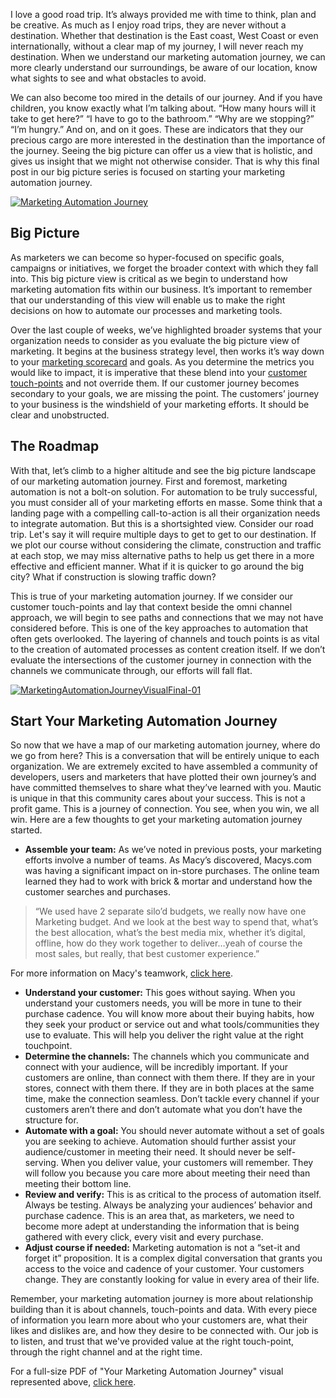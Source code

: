 I love a good road trip. It’s always provided me with time to think, plan and be creative. As much as I enjoy road trips, they are never without a destination. Whether that destination is the East coast, West Coast or even internationally, without a clear map of my journey, I will never reach my destination. When we understand our marketing automation journey, we can more clearly understand our surroundings, be aware of our location, know what sights to see and what obstacles to avoid.

We can also become too mired in the details of our journey. And if you have children, you know exactly what I’m talking about.  “How many hours will it take to get here?” “I have to go to the bathroom.” “Why are we stopping?” “I’m hungry.” And on, and on it goes. These are indicators that they our precious cargo are more interested in the destination than the importance of the journey. Seeing the big picture can offer us a view that is holistic, and gives us insight that we might not otherwise consider. That is why this final post in our big picture series is focused on starting your marketing automation journey.

[![Marketing Automation Journey](https://www.mautic.org/wp-content/uploads/2016/02/folding-mapBlog.jpg)
](https://www.mautic.org/wp-content/uploads/2016/02/folding-mapBlog.jpg)


## Big Picture


As marketers we can become so hyper-focused on specific goals, campaigns or initiatives, we forget the broader context with which they fall into. This big picture view is critical as we begin to understand how marketing automation fits within our business. It’s important to remember that our understanding of this view will enable us to make the right decisions on how to automate our processes and marketing tools.

Over the last couple of weeks, we’ve highlighted broader systems that your organization needs to consider as you evaluate the big picture view of marketing. It begins at the business strategy level, then works it’s way down to your [marketing scorecard](https://www.mautic.org/blog/automating-your-marketing-scorecard/) and goals. As you determine the metrics you would like to impact, it is imperative that these blend into your [customer touch-points](https://www.mautic.org/blog/marketer/marketing-automation-begins-with-a-touch/) and not override them. If our customer journey becomes secondary to your goals, we are missing the point. The customers’ journey to your business is the windshield of your marketing efforts. It should be clear and unobstructed.


## The Roadmap


With that, let’s climb to a higher altitude and see the big picture landscape of our marketing automation journey. First and foremost, marketing automation is not a bolt-on solution. For automation to be truly successful, you must consider all of your marketing efforts en masse. Some think that a landing page with a compelling call-to-action is all their organization needs to integrate automation. But this is a shortsighted view. Consider our road trip. Let's say it will require multiple days to get to get to our destination. If we plot our course without considering the climate, construction and traffic at each stop, we may miss alternative paths to help us get there in a more effective and efficient manner. What if it is quicker to go around the big city? What if construction is slowing traffic down?

This is true of your marketing automation journey. If we consider our customer touch-points and lay that context beside the omni channel approach, we will begin to see paths and connections that we may not have considered before. This is one of the key approaches to automation that often gets overlooked. The layering of channels and touch points is as vital to the creation of automated processes as content creation itself. If we don’t evaluate the intersections of the customer journey in connection with the channels we communicate through, our efforts will fall flat.

[![MarketingAutomationJourneyVisualFinal-01](https://www.mautic.org/wp-content/uploads/2014/08/MarketingAutomationJourneyVisualFinal-01.png)
](https://www.mautic.org/wp-content/uploads/2014/08/MarketingAutomationJourneyVisualFinal-01.png)


## Start Your Marketing Automation Journey


So now that we have a map of our marketing automation journey, where do we go from here? This is a conversation that will be entirely unique to each organization. We are extremely excited to have assembled a community of developers, users and marketers that have plotted their own journey’s and have committed themselves to share what they’ve learned with you. Mautic is unique in that this community cares about your success. This is not a profit game. This is a journey of connection. You see, when you win, we all win. Here are a few thoughts to get your marketing automation journey started.



- **Assemble your team:** As we’ve noted in previous posts, your marketing efforts involve a number of teams. As Macy’s discovered, Macys.com was having a significant impact on in-store purchases. The online team learned they had to work with brick & mortar and understand how the customer searches and purchases. 

> “We used have 2 separate silo’d budgets, we really now have one Marketing budget. And we look at the best way to spend that, what’s the best allocation, what’s the best media mix, whether it’s digital, offline, how do they work together to deliver…yeah of course the most sales, but really, that best customer experience.”

For more information on Macy's teamwork, [click here](https://www.youtube.com/watch?v=L62N0XOsmgU).
- **Understand your customer:** This goes without saying. When you understand your customers needs, you will be more in tune to their purchase cadence. You will know more about their buying habits, how they seek your product or service out and what tools/communities they use to evaluate. This will help you deliver the right value at the right touchpoint.
- **Determine the channels:** The channels which you communicate and connect with your audience, will be incredibly important. If your customers are online, than connect with them there. If they are in your stores, connect with them there. If they are in both places at the same time, make the connection seamless. Don’t tackle every channel if your customers aren’t there and don’t automate what you don’t have the structure for.
- **Automate with a goal:** You should never automate without a set of goals you are seeking to achieve. Automation should further assist your audience/customer in meeting their need. It should never be self-serving. When you deliver value, your customers will remember. They will follow you because you care more about meeting their need than meeting their bottom line.
- **Review and verify:** This is as critical to the process of automation itself. Always be testing. Always be analyzing your audiences’ behavior and purchase cadence. This is an area that, as marketers, we need to become more adept at understanding the information that is being gathered with every click, every visit and every purchase.
- **Adjust course if needed:** Marketing automation is not a “set-it and forget it” proposition. It is a complex digital conversation that grants you access to the voice and cadence of your customer. Your customers change. They are constantly looking for value in every area of their life.



Remember, your marketing automation journey is more about relationship building than it is about channels, touch-points and data. With every piece of information you learn more about who your customers are, what their likes and dislikes are, and how they desire to be connected with. Our job is to listen, and trust that we've provided value at the right touch-point, through the right channel and at the right time. 

For a full-size PDF of "Your Marketing Automation Journey" visual represented above, [click here](https://www.mautic.org/wp-content/uploads/2014/08/MarketingAutomationJourneyVisual.pdf).